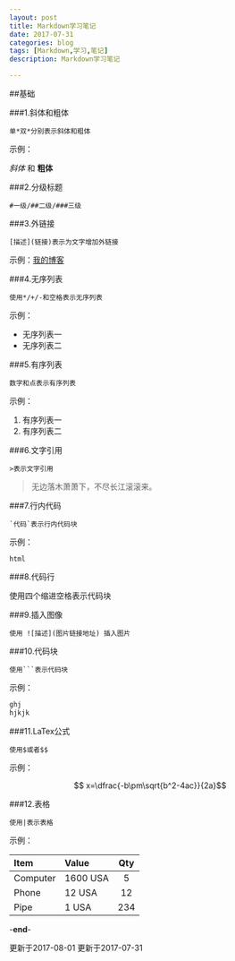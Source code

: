 ```yaml
---
layout: post
title: Markdown学习笔记
date: 2017-07-31
categories: blog
tags: [Markdown,学习,笔记]
description: Markdown学习笔记

---
```


##基础

###1.斜体和粗体

    单*双*分别表示斜体和粗体

示例：

*斜体* 和 **粗体**

###2.分级标题

    #一级/##二级/###三级

###3.外链接

    [描述](链接)表示为文字增加外链接

示例：[我的博客](http://www.murrddol.com)

###4.无序列表

    使用*/+/-和空格表示无序列表

示例：

- 无序列表一
- 无序列表二

###5.有序列表

    数字和点表示有序列表

示例：
1. 有序列表一
2. 有序列表二

###6.文字引用

    >表示文字引用

>无边落木萧萧下，不尽长江滚滚来。

###7.行内代码

    `代码`表示行内代码块

示例：

`html`

###8.代码行

使用四个缩进空格表示代码块

###9.插入图像

    使用 ![描述](图片链接地址) 插入图片

###10.代码块

    使用```表示代码块

示例：

```r
ghj
hjkjk
```

###11.LaTex公式

    使用$或者$$

示例：

$$ x=\dfrac{-b\pm\sqrt{b^2-4ac}}{2a}$$

###12.表格

    使用|表示表格

示例：

| Item     | Value      | Qty |
| :------  |:-----      |:---:|
| Computer | 1600 USA   | 5   |
| Phone    |   12 USA   | 12  |
| Pipe     |    1 USA   | 234 |

-**end**-

更新于2017-08-01
更新于2017-07-31
